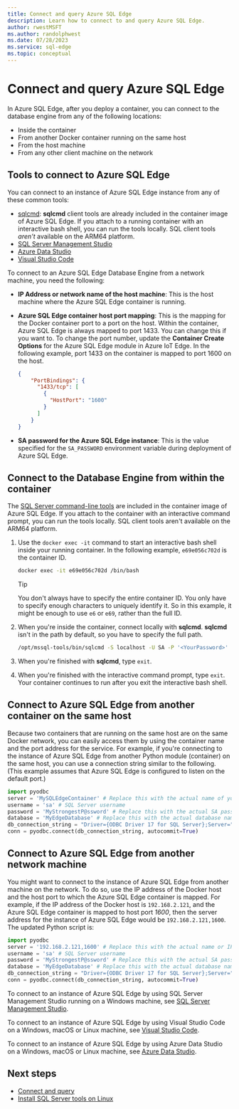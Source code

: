 ```yaml
---
title: Connect and query Azure SQL Edge
description: Learn how to connect to and query Azure SQL Edge.
author: rwestMSFT
ms.author: randolphwest
ms.date: 07/28/2023
ms.service: sql-edge
ms.topic: conceptual
---
```

# Connect and query Azure SQL Edge

In Azure SQL Edge, after you deploy a container, you can connect to the database engine from any of the following locations:

- Inside the container
- From another Docker container running on the same host
- From the host machine
- From any other client machine on the network

## Tools to connect to Azure SQL Edge

You can connect to an instance of Azure SQL Edge instance from any of these common tools:

- [sqlcmd](/sql/linux/sql-server-linux-setup-tools): **sqlcmd** client tools are already included in the container image of Azure SQL Edge. If you attach to a running container with an interactive bash shell, you can run the tools locally. SQL client tools *aren't* available on the ARM64 platform.
- [SQL Server Management Studio](/sql/ssms/sql-server-management-studio-ssms)
- [Azure Data Studio](/sql/azure-data-studio/download-azure-data-studio)
- [Visual Studio Code](/sql/visual-studio-code/sql-server-develop-use-vscode)

To connect to an Azure SQL Edge Database Engine from a network machine, you need the following:

- **IP Address or network name of the host machine**: This is the host machine where the Azure SQL Edge container is running.

- **Azure SQL Edge container host port mapping**: This is the mapping for the Docker container port to a port on the host. Within the container, Azure SQL Edge is always mapped to port 1433. You can change this if you want to. To change the port number, update the **Container Create Options** for the Azure SQL Edge module in Azure IoT Edge. In the following example, port 1433 on the container is mapped to port 1600 on the host.

    ```JSON
    {
        "PortBindings": {
          "1433/tcp": [
            {
              "HostPort": "1600"
            }
          ]
        }
    }
    ```

- **SA password for the Azure SQL Edge instance**: This is the value specified for the `SA_PASSWORD` environment variable during deployment of Azure SQL Edge.

## Connect to the Database Engine from within the container

The [SQL Server command-line tools](/sql/linux/sql-server-linux-setup-tools) are included in the container image of Azure SQL Edge. If you attach to the container with an interactive command prompt, you can run the tools locally. SQL client tools aren't available on the ARM64 platform.

1. Use the `docker exec -it` command to start an interactive bash shell inside your running container. In the following example, `e69e056c702d` is the container ID.

   ```bash
   docker exec -it e69e056c702d /bin/bash
   ```

   > [!TIP]  
   > You don't always have to specify the entire container ID. You only have to specify enough characters to uniquely identify it. So in this example, it might be enough to use `e6` or `e69`, rather than the full ID.

1. When you're inside the container, connect locally with **sqlcmd**. **sqlcmd** isn't in the path by default, so you have to specify the full path.

   ```bash
   /opt/mssql-tools/bin/sqlcmd -S localhost -U SA -P '<YourPassword>'
   ```

1. When you're finished with **sqlcmd**, type `exit`.

1. When you're finished with the interactive command prompt, type `exit`. Your container continues to run after you exit the interactive bash shell.

## Connect to Azure SQL Edge from another container on the same host

Because two containers that are running on the same host are on the same Docker network, you can easily access them by using the container name and the port address for the service. For example, if you're connecting to the instance of Azure SQL Edge from another Python module (container) on the same host, you can use a connection string similar to the following. (This example assumes that Azure SQL Edge is configured to listen on the default port.)

```python
import pyodbc
server = 'MySQLEdgeContainer' # Replace this with the actual name of your SQL Edge Docker container
username = 'sa' # SQL Server username
password = 'MyStrongestP@ssword' # Replace this with the actual SA password from your deployment
database = 'MyEdgeDatabase' # Replace this with the actual database name from your deployment. If you do not have a database created, you can use Master database.
db_connection_string = "Driver={ODBC Driver 17 for SQL Server};Server=" + server + ";Database=" + database + ";UID=" + username + ";PWD=" + password + ";"
conn = pyodbc.connect(db_connection_string, autocommit=True)
```

## Connect to Azure SQL Edge from another network machine

You might want to connect to the instance of Azure SQL Edge from another machine on the network. To do so, use the IP address of the Docker host and the host port to which the Azure SQL Edge container is mapped. For example, if the IP address of the Docker host is `192.168.2.121`, and the Azure SQL Edge container is mapped to host port *1600*, then the server address for the instance of Azure SQL Edge would be `192.168.2.121,1600`. The updated Python script is:

```python
import pyodbc
server = '192.168.2.121,1600' # Replace this with the actual name or IP address of your SQL Edge Docker container
username = 'sa' # SQL Server username
password = 'MyStrongestP@ssword' # Replace this with the actual SA password from your deployment
database = 'MyEdgeDatabase' # Replace this with the actual database name from your deployment. If you do not have a database created, you can use Master database.
db_connection_string = "Driver={ODBC Driver 17 for SQL Server};Server=" + server + ";Database=" + database + ";UID=" + username + ";PWD=" + password + ";"
conn = pyodbc.connect(db_connection_string, autocommit=True)
```

To connect to an instance of Azure SQL Edge by using SQL Server Management Studio running on a Windows machine, see [SQL Server Management Studio](/sql/linux/sql-server-linux-manage-ssms).

To connect to an instance of Azure SQL Edge by using Visual Studio Code on a Windows, macOS or Linux machine, see [Visual Studio Code](/sql/visual-studio-code/sql-server-develop-use-vscode).

To connect to an instance of Azure SQL Edge by using Azure Data Studio on a Windows, macOS or Linux machine, see [Azure Data Studio](/sql/azure-data-studio/quickstart-sql-server).

## Next steps

- [Connect and query](/sql/linux/sql-server-linux-configure-docker#connect-and-query)
- [Install SQL Server tools on Linux](/sql/linux/sql-server-linux-setup-tools)
